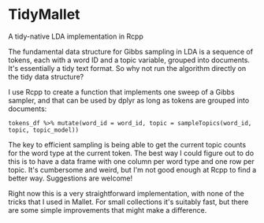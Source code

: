 # TidyMallet
A tidy-native LDA implementation in Rcpp

The fundamental data structure for Gibbs sampling in LDA is a sequence of tokens, each with a word ID and a topic variable, grouped into documents. It's essentially a tidy text format. So why not run the algorithm directly on the tidy data structure?

I use Rcpp to create a function that implements one sweep of a Gibbs sampler, and that can be used by dplyr as long as tokens are grouped into documents:

    tokens_df %>% mutate(word_id = word_id, topic = sampleTopics(word_id, topic, topic_model))

The key to efficient sampling is being able to get the current topic counts for the word type at the current token. The best way I could figure out to do this is to have a data frame with one column per word type and one row per topic. It's cumbersome and weird, but I'm not good enough at Rcpp to find a better way. Suggestions are welcome!

Right now this is a very straightforward implementation, with none of the tricks that I used in Mallet. For small collections it's suitably fast, but there are some simple improvements that might make a difference.
